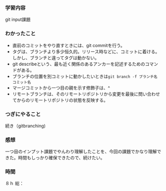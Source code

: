 ### 学習内容
git input課題
### わかったこと
- 直前のコミットをやり直すときには、git commitを行う。
- タグは、ブランチより多少恒久的。リリース時などに、コミットに着ける。しかし、ブランチと違ってタグは動かない。
- git describeという、最も近く関係のあるアンカーを記述するためのコマンドがある。
- ブランチの位置を別コミットに動かしたいときは`git branch -f ブランチ名　コミット名`
- マージコミットから一つ目の親を示す修飾子は、^
- リモートブランチは、そのリモートリポジトリから変更を最後に問い合わせてからのリモートリポジトリの状態を反映する。
### つぎにやること
続き（gitbranching)
### 感想
一つ目のインプット課題でやんわり理解したことを、今回の課題でかなり理解できた。時間もしっかり確保できたので、続けたい。
### 時間
８ｈ
総：

